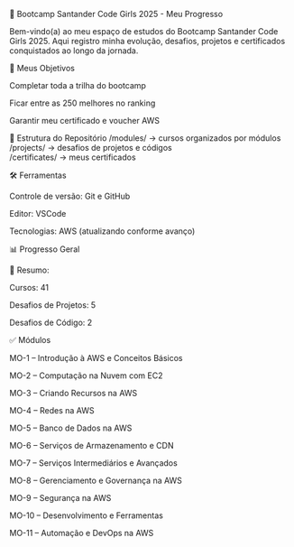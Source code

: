 🌟 Bootcamp Santander Code Girls 2025 - Meu Progresso

Bem-vindo(a) ao meu espaço de estudos do Bootcamp Santander Code Girls 2025.
Aqui registro minha evolução, desafios, projetos e certificados conquistados ao longo da jornada.

🚀 Meus Objetivos

 Completar toda a trilha do bootcamp

 Ficar entre as 250 melhores no ranking

 Garantir meu certificado e voucher AWS

📂 Estrutura do Repositório
/modules/      → cursos organizados por módulos  
/projects/     → desafios de projetos e códigos  
/certificates/ → meus certificados  

🛠️ Ferramentas

Controle de versão: Git e GitHub

Editor: VSCode

Tecnologias: AWS (atualizando conforme avanço)


📊 Progresso Geral

📌 Resumo:

Cursos: 41

Desafios de Projetos: 5

Desafios de Código: 2

✅ Módulos

 MO-1 – Introdução à AWS e Conceitos Básicos

 MO-2 – Computação na Nuvem com EC2

 MO-3 – Criando Recursos na AWS

 MO-4 – Redes na AWS

 MO-5 – Banco de Dados na AWS

 MO-6 – Serviços de Armazenamento e CDN

 MO-7 – Serviços Intermediários e Avançados

 MO-8 – Gerenciamento e Governança na AWS

 MO-9 – Segurança na AWS

 MO-10 – Desenvolvimento e Ferramentas

 MO-11 – Automação e DevOps na AWS
